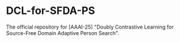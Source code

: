 # DCL-for-SFDA-PS
The official repository for [AAAI-25] "Doubly Contrastive Learning for Source-Free Domain Adaptive Person Search".
